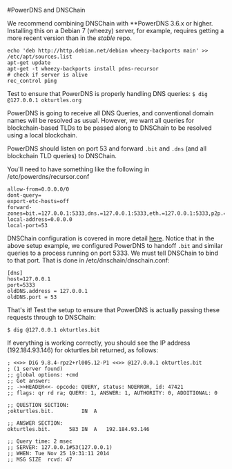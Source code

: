 #PowerDNS and DNSChain

We recommend combining DNSChain with **PowerDNS 3.6.x or higher. 
Installing this on a Debian 7 (wheezy) server, for example, requires getting a more recent version than in the *stable* repo. 

	echo 'deb http://http.debian.net/debian wheezy-backports main' >> /etc/apt/sources.list
	apt-get update
	apt-get -t wheezy-backports install pdns-recursor
	# check if server is alive
	rec_control ping   

Test to ensure that PowerDNS is properly handling DNS queries:
`$ dig @127.0.0.1 okturtles.org`

PowerDNS is going to receive all DNS Queries, and conventional domain names will be resolved as usual. However, we want all queries for blockchain-based TLDs to be passed along to DNSChain to be resolved using a local blockchain.

PowerDNS should listen on port 53 and forward `.bit` and `.dns` (and all blockchain TLD queries) to DNSChain.

You'll need to have something like the following in /etc/powerdns/recursor.conf

	allow-from=0.0.0.0/0
	dont-query=
	export-etc-hosts=off
	forward-zones=bit.=127.0.0.1:5333,dns.=127.0.0.1:5333,eth.=127.0.0.1:5333,p2p.=127.0.0.1:5333
	local-address=0.0.0.0
	local-port=53

DNSChain configuration is covered in more detail [here](How-do-I-run-my-own.md#Configuration). Notice that in the above setup example, we configured PowerDNS to handoff `.bit` and similar queries to a process running on port 5333. We must tell DNSChain to bind to that port. That is done in /etc/dnschain/dnschain.conf:

	[dns]
	host=127.0.0.1
	port=5333
	oldDNS.address = 127.0.0.1
	oldDNS.port = 53

That's it! Test the setup to ensure that PowerDNS is actually passing these requests through to DNSChain:

`$ dig @127.0.0.1 okturtles.bit`

If everything is working correctly, you should see the IP address (192.184.93.146) for okturtles.bit returned, as follows:

	; <<>> DiG 9.8.4-rpz2+rl005.12-P1 <<>> @127.0.0.1 okturtles.bit
	; (1 server found)
	;; global options: +cmd
	;; Got answer:
	;; ->>HEADER<<- opcode: QUERY, status: NOERROR, id: 47421
	;; flags: qr rd ra; QUERY: 1, ANSWER: 1, AUTHORITY: 0, ADDITIONAL: 0
	
	;; QUESTION SECTION:
	;okturtles.bit.			IN	A
	
	;; ANSWER SECTION:
	okturtles.bit.		583	IN	A	192.184.93.146
	
	;; Query time: 2 msec
	;; SERVER: 127.0.0.1#53(127.0.0.1)
	;; WHEN: Tue Nov 25 19:31:11 2014
	;; MSG SIZE  rcvd: 47
